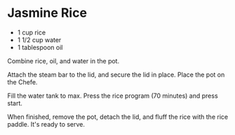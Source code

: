 # Jasmine Rice

* 1 cup rice
* 1 1/2 cup water
* 1 tablespoon oil

Combine rice, oil, and water in the pot.

Attach the steam bar to the lid, and secure the lid in place.  Place the pot on the Chefe.

Fill the water tank to max. Press the rice program (70 minutes) and press start.

When finished, remove the pot, detach the lid, and fluff the rice with the rice paddle.  It's ready to serve.

